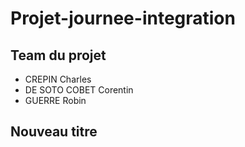 # Projet-journee-integration

## Team du projet

* CREPIN Charles
* DE SOTO COBET Corentin
* GUERRE Robin

## Nouveau titre
